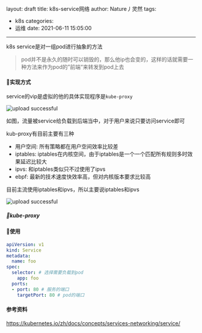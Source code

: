 layout: draft
title: k8s-service网络
author: Nature丿灵然
tags:
  - k8s
categories:
  - 运维
date: 2021-06-11 15:05:00
---

k8s service是对一组pod进行抽象的方法

<!--more-->

> pod并不是永久的随时可以销毁的，那么他ip也会变的，这样的话就需要一种方法来作为pod的”前端“来转发到pod上去

#### 实现方式

service的vip是虚拟的他的具体实现程序是`kube-proxy`

![upload successful](/images/pasted-24.png)

如图，流量被service给负载到后端当中，对于用户来说只要访问service即可

kub-proxy有目前主要有三种

- 用户空间: 所有策略都在用户空间效率比较差
- iptables: iptables在内核空间，由于iptables是一个一个匹配所有规则多时效果延迟比较大
- ipvs: 和iptables类似只不过使用了ipvs
- ebpf: 最新的技术速度快效率高，但对内核版本要求比较高

目前主流使用iptables和ipvs，所以主要说iptables和ipvs

![upload successful](/images/pasted-26.png)

##### kube-proxy

#### 使用

```yaml
apiVersion: v1
kind: Service
metadata:
  name: foo
spec:
  selector: # 选择需要负载到pod
    app: foo
  ports:
  - port: 80 # 服务的端口
    targetPort: 80 # pod的端口
```

#### 参考资料

<https://kubernetes.io/zh/docs/concepts/services-networking/service/>
